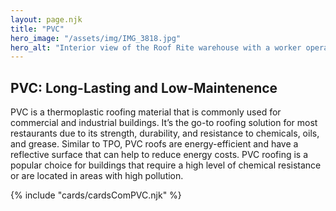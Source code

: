 ```yaml
---
layout: page.njk
title: "PVC"
hero_image: "/assets/img/IMG_3818.jpg"
hero_alt: "Interior view of the Roof Rite warehouse with a worker operating a forklift. A branded Roof Rite trailer is parked in the back, surrounded by tools, equipment, and roofing materials. The space is organized, with ladders, boxes , and supplies neatly stored along the walls."
---
```


## PVC: Long-Lasting and Low-Maintenence

PVC is a thermoplastic roofing material that is commonly used for commercial and industrial buildings. It’s the go-to roofing solution for most restaurants due to its strength, durability, and resistance to chemicals, oils, and grease. Similar to TPO, PVC roofs are energy-efficient and have a reflective surface that can help to reduce energy costs. PVC roofing is a popular choice for buildings that require a high level of chemical resistance or are located in areas with high pollution.

<div class="breakout">
  {% include "cards/cardsComPVC.njk" %}
  <!-- Possible Gallery Here -->
</div>
